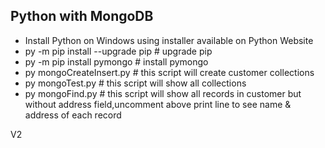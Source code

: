 Python with MongoDB 
---
- Install Python on Windows using installer available on Python Website
- py -m pip install --upgrade pip  # upgrade pip
- py -m pip install pymongo   # install pymongo
- py mongoCreateInsert.py   # this script will create customer collections
- py mongoTest.py #  this script will show all collections
- py mongoFind.py # this script will show all records in customer but without address field,uncomment above print line to see name & address of each record 



V2